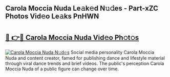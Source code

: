 ## Carola Moccia Nuda Le𝚊k𝚎d N𝚞𝚍es - Part-xZC Photos Vid𝚎o Le𝚊ks PnHWN

# <h2><a href="http://fbdio6b.evod.top/?m=Carola+Moccia+Nuda">🔗 👉🔴 Carola Moccia Nuda Vid𝚎o Ph𝚘t𝚘s</a></h2>

[![Carola Moccia Nuda N𝚞d𝚎s](https://i.imgur.com/8V9OHl7.gif)](http://fbdio6b.evod.top/?m=Carola+Moccia+Nuda)
Social media personality Carola Moccia Nuda and content creator, famed for publishing dance and lifestyle material through viral dance trends and brief videos. The public's perception Carola Moccia Nuda of a public figure can change over time. 
